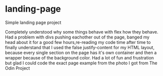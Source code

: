 # landing-page
Simple landing page project

Completely understood why some things behave with flex how they behave.
Had a problem with divs pushing eachother out of the page, banged my head about it for a good few hours,re-reading my code time after time to finally understand that I used the false justify-content for my HTML layout, because every single section on the page has it's own container and then a wrapper because of the background color.
Had a lot of fun and frustration but glad I could code the exact page example from the photo I got from The Odin Project


